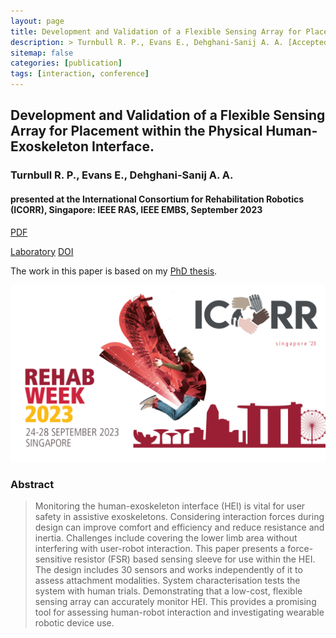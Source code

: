 ```yaml
---
layout: page
title: Development and Validation of a Flexible Sensing Array for Placement within the Physical Human-Exoskeleton Interface.
description: > Turnbull R. P., Evans E., Dehghani-Sanij A. A. [Accepted] 2023
sitemap: false
categories: [publication]
tags: [interaction, conference]
---
```


<h2> Development and Validation of a Flexible Sensing Array for Placement within the Physical Human-Exoskeleton Interface. </h2>

<h3> Turnbull R. P., Evans E., Dehghani-Sanij A. A. </h3>
<h4> presented at the International Consortium for Rehabilitation Robotics (ICORR), Singapore: IEEE RAS, IEEE EMBS, September 2023 </h4> 

<a class="btn btn-outline-primary my-1 mr-1" href="/project/true-rehab/">PDF</a>
<!--<a class="btn btn-outline-primary my-1 mr-1" href="/project/true-rehab/">Project</a>-->
<a class="btn btn-outline-primary my-1 mr-1" href="https://eps.leeds.ac.uk/mechanical-engineering-research-design-robotics-optimisation/doc/healthcare-mechatronics">Laboratory</a>
<a class="btn btn-outline-primary my-1 mr-1" href="/project/true-rehab/">DOI</a>

The work in this paper is based on my [PhD thesis](https://rpturnbull.github.io/publications/2022-08-24-thesis/).

![800x400](/assets/img/papers/2023ICORR/rehabweek.png "Rehab Week, ICORR 2023, Singapore")

 <h3> Abstract </h3>
<blockquote>
 Monitoring the human-exoskeleton interface (HEI) is vital for user safety in assistive exoskeletons. Considering interaction forces during design can improve comfort and efficiency and reduce resistance and inertia. Challenges include covering the lower limb area without interfering with user-robot interaction. This paper presents a force-sensitive resistor (FSR) based sensing sleeve for use within the HEI. The design includes 30 sensors and works independently of it to assess attachment modalities. System characterisation tests the system with human trials. Demonstrating that a low-cost, flexible sensing array can accurately monitor HEI. This provides a promising tool for assessing human-robot interaction and investigating wearable robotic device use.

</blockquote>




